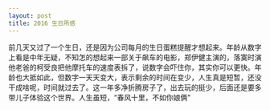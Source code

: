 ```yaml
---
layout: post
title: 2016 生日所感 
---
```

前几天又过了一个生日，还是因为公司每月的生日蛋糕提醒才想起来。年龄从数字上看是中年无疑，不知怎的想起来一部关于飙车的电影，郑伊健主演的，落寞时演他老爸的柯受良把他摩托车的速度表拆了，说数字会吓住你，其实你可以更快。年龄也大抵如此，但数字一天天变大，表示剩余的时间在变少，人生真是短暂，还没干成啥呢，时间就过去了。这一年多净折腾房子了，出去玩的挺少，后面还是要多带儿子体验这个世界。人生虽短，“春风十里，不如你娘俩”
